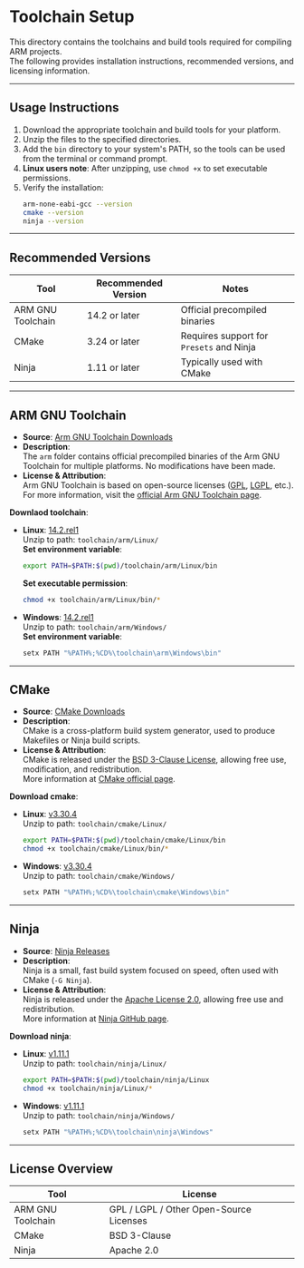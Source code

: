 # Toolchain Setup

This directory contains the toolchains and build tools required for compiling ARM projects.  
The following provides installation instructions, recommended versions, and licensing information.

---

## Usage Instructions

1. Download the appropriate toolchain and build tools for your platform.
2. Unzip the files to the specified directories.
3. Add the `bin` directory to your system's PATH, so the tools can be used from the terminal or command prompt.
4. **Linux users note**: After unzipping, use `chmod +x` to set executable permissions.
5. Verify the installation:
   ```bash
   arm-none-eabi-gcc --version
   cmake --version
   ninja --version

---

## Recommended Versions

| Tool              | Recommended Version | Notes                                    |
| ----------------- | ------------------- | ---------------------------------------- |
| ARM GNU Toolchain | 14.2 or later       | Official precompiled binaries            |
| CMake             | 3.24 or later       | Requires support for `Presets` and Ninja |
| Ninja             | 1.11 or later       | Typically used with CMake                |

---

## ARM GNU Toolchain

- **Source**: [Arm GNU Toolchain Downloads](https://developer.arm.com/downloads/-/arm-gnu-toolchain-downloads)  
- **Description**:  
  The `arm` folder contains official precompiled binaries of the Arm GNU Toolchain for multiple platforms. No modifications have been made.  
- **License & Attribution**:  
  Arm GNU Toolchain is based on open-source licenses ([GPL](https://www.gnu.org/licenses/gpl-3.0.en.html), [LGPL](https://www.gnu.org/licenses/lgpl-3.0.en.html), etc.).  
  For more information, visit the [official Arm GNU Toolchain page](https://developer.arm.com/Tools%20and%20Software/GNU%20Toolchain).  

**Downlaod toolchain**:

  - **Linux**: [14.2.rel1](https://developer.arm.com/-/media/Files/downloads/gnu/14.2.rel1/binrel/gcc-arm-14.2.rel1-x86_64-arm-none-eabi.tar.xz)  
    Unzip to path: `toolchain/arm/Linux/`  
    **Set environment variable**:  
    ```bash
    export PATH=$PATH:$(pwd)/toolchain/arm/Linux/bin
    ```
    **Set executable permission**:  
    ```bash
    chmod +x toolchain/arm/Linux/bin/*
    ```

  - **Windows**: [14.2.rel1](https://developer.arm.com/-/media/Files/downloads/gnu/14.2.rel1/binrel/gcc-arm-14.2-win32.zip)  
    Unzip to path: `toolchain/arm/Windows/`  
    **Set environment variable**:  
    ```powershell
    setx PATH "%PATH%;%CD%\toolchain\arm\Windows\bin"
    ```
---

## CMake

- **Source**: [CMake Downloads](https://cmake.org/download/)  
- **Description**:  
  CMake is a cross-platform build system generator, used to produce Makefiles or Ninja build scripts.  
- **License & Attribution**:  
  CMake is released under the [BSD 3-Clause License](https://cmake.org/licensing/), allowing free use, modification, and redistribution.  
  More information at [CMake official page](https://cmake.org/).  

**Download cmake**:  
    
  - **Linux**: [v3.30.4](https://cmake.org/files/v3.24/cmake-3.24.0-linux-x86_64.sh)  
    Unzip to path: `toolchain/cmake/Linux/`  
    ```bash
    export PATH=$PATH:$(pwd)/toolchain/cmake/Linux/bin
    chmod +x toolchain/cmake/Linux/bin/*
    ```

  - **Windows**: [v3.30.4](https://cmake.org/files/v3.24/cmake-3.24.0-windows-x86_64.zip)  
    Unzip to path: `toolchain/cmake/Windows/`  
    ```powershell
    setx PATH "%PATH%;%CD%\toolchain\cmake\Windows\bin"
    ```

---

## Ninja

- **Source**: [Ninja Releases](https://github.com/ninja-build/ninja/releases)  
- **Description**:  
  Ninja is a small, fast build system focused on speed, often used with CMake (`-G Ninja`).  
- **License & Attribution**:  
  Ninja is released under the [Apache License 2.0](https://www.apache.org/licenses/LICENSE-2.0), allowing free use and redistribution.  
  More information at [Ninja GitHub page](https://github.com/ninja-build/ninja).  


**Download ninja**: 

  - **Linux**: [v1.11.1](https://github.com/ninja-build/ninja/releases/download/v1.11.1/ninja-linux.zip)  
    Unzip to path: `toolchain/ninja/Linux/`  
    ```bash
    export PATH=$PATH:$(pwd)/toolchain/ninja/Linux
    chmod +x toolchain/ninja/Linux/*
    ```

  - **Windows**: [v1.11.1](https://github.com/ninja-build/ninja/releases/download/v1.11.1/ninja-win.zip)  
    Unzip to path: `toolchain/ninja/Windows/`  
    ```powershell
    setx PATH "%PATH%;%CD%\toolchain\ninja\Windows"
    ```
---
## License Overview

| Tool              | License                                 |
| ----------------- | --------------------------------------- |
| ARM GNU Toolchain | GPL / LGPL / Other Open-Source Licenses |
| CMake             | BSD 3-Clause                            |
| Ninja             | Apache 2.0                              |

